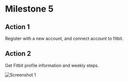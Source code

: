 # Milestone 5

## Action 1
Register with a new account, and connect account to fitbit.

## Action 2
Get Fitbit profile information and weekly steps.

![Screenshot 1](/milestone5/)
